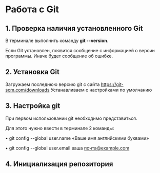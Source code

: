 # Работа с Git

## 1. Проверка наличия установленного Git
В терминале выполнить команду **git --version**.

Если Git установлен, появится сообщение с информацией о версии программы. Иначе будет сообщение об ошибке.

## 2. Установка Git
Загружаем последнюю версию git c сайта https://git-scm.com/downloads
Устанавливаем с настройками по умолчанию

## 3. Настройка git
При первом использовании git необходимо представиться.

 Для этого нужно ввести в терминале 2 команды:

• git config --global user.name «Ваше имя английскими буквами»

• git config --global user.email ваша почта@example.com

## 4. Инициализация репозитория
